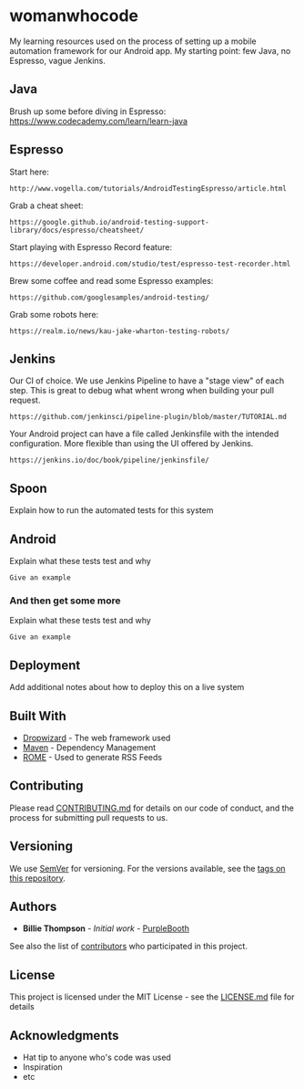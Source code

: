 # womanwhocode

My learning resources used on the process of setting up a mobile automation framework for our Android app. My starting point:
few Java, no Espresso, vague Jenkins.

## Java

Brush up some before diving in Espresso: https://www.codecademy.com/learn/learn-java

## Espresso

Start here:

```
http://www.vogella.com/tutorials/AndroidTestingEspresso/article.html
```

Grab a cheat sheet:

```
https://google.github.io/android-testing-support-library/docs/espresso/cheatsheet/
```
Start playing with Espresso Record feature:

```
https://developer.android.com/studio/test/espresso-test-recorder.html
```

Brew some coffee and read some Espresso examples:

```
https://github.com/googlesamples/android-testing/
```

Grab some robots here:

```
https://realm.io/news/kau-jake-wharton-testing-robots/
```

## Jenkins

Our CI of choice. We use Jenkins Pipeline to have a "stage view" of each step. This is great to debug what whent wrong when building your pull request.

```
https://github.com/jenkinsci/pipeline-plugin/blob/master/TUTORIAL.md
```

Your Android project can have a file called Jenkinsfile with the intended configuration. More flexible than using the UI offered by Jenkins.

```
https://jenkins.io/doc/book/pipeline/jenkinsfile/
```

## Spoon

Explain how to run the automated tests for this system

## Android

Explain what these tests test and why

```
Give an example
```

### And then get some more

Explain what these tests test and why

```
Give an example
```

## Deployment

Add additional notes about how to deploy this on a live system

## Built With

* [Dropwizard](http://www.dropwizard.io/1.0.2/docs/) - The web framework used
* [Maven](https://maven.apache.org/) - Dependency Management
* [ROME](https://rometools.github.io/rome/) - Used to generate RSS Feeds

## Contributing

Please read [CONTRIBUTING.md](https://gist.github.com/PurpleBooth/b24679402957c63ec426) for details on our code of conduct, and the process for submitting pull requests to us.

## Versioning

We use [SemVer](http://semver.org/) for versioning. For the versions available, see the [tags on this repository](https://github.com/your/project/tags). 

## Authors

* **Billie Thompson** - *Initial work* - [PurpleBooth](https://github.com/PurpleBooth)

See also the list of [contributors](https://github.com/your/project/contributors) who participated in this project.

## License

This project is licensed under the MIT License - see the [LICENSE.md](LICENSE.md) file for details

## Acknowledgments

* Hat tip to anyone who's code was used
* Inspiration
* etc

